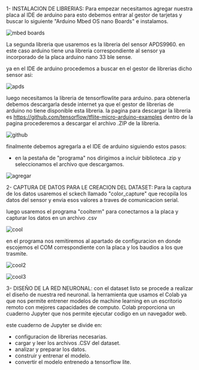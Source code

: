 1- INSTALACION DE LIBRERIAS:
Para empezar necesitamos agregar nuestra placa al IDE de arduino 
para esto debemos entrar al gestor de tarjetas y buscar lo siguiente "Arduino Mbed OS nano Boards" e instalamos.

![mbed boards](https://github.com/antuki29/Tutorial_tinyML_Udenar/assets/84738230/39af93ca-2595-4340-a88a-f2c79feca8a3)



La segunda libreria que usaremos es la libreria del sensor APDS9960.
en este caso arduino tiene una libreria correspondiente al sensor ya incorporado de la placa arduino nano 33 ble sense.

ya en el IDE de arduino procedemos a buscar  en el gestor de librerias dicho sensor asi:

![apds](https://github.com/antuki29/Tutorial_tinyML_Udenar/assets/84738230/bdf174d4-73e4-42af-b42c-e22ce3874424)

luego necesitamos la libreria de tensorflowlite para arduino.
para obtenerla debemos descargarla desde internet ya que el gestor de librerias de arduino no tiene disponible esta libreria.
la pagina para descargar la libreria es https://github.com/tensorflow/tflite-micro-arduino-examples
dentro de la pagina procederemos a descargar el archivo .ZIP de la libreria.

![github](https://github.com/antuki29/Tutorial_tinyML_Udenar/assets/84738230/a5f24dba-4db9-49e3-ae7c-1396705c0fed)

finalmente debemos agregarla a el IDE de arduino siguiendo estos pasos:
  - en la pestaña de "programa" nos dirigimos a incluir biblioteca .zip y seleccionamos el archivo que descargamos.

![agregar](https://github.com/antuki29/Tutorial_tinyML_Udenar/assets/84738230/9c2a1924-da81-4d92-8ff4-9118eac5fd64)

2- CAPTURA DE DATOS PARA LE CREACION DEL DATASET:
Para la captura de los datos usaremos el sckech llamado "color_capture" que recopila los datos del sensor y envia esos valores a traves de comunicacion serial.

luego usaremos el programa "coolterm" para conectarnos a la placa y capturar los datos en un archivo .csv 

![cool](https://github.com/antuki29/Tutorial_tinyML_Udenar/assets/84738230/4d574ed8-ad1d-4f84-a640-3f8dcfb4bf5e)

en el programa nos remitiremos al apartado de configuracion en donde escojemos el COM correspondiente con la placa y 
los baudios a los que trasmite.


![cool2](https://github.com/antuki29/Tutorial_tinyML_Udenar/assets/84738230/cf1713ac-64a3-469f-999a-e538784458c8)

![cool3](https://github.com/antuki29/Tutorial_tinyML_Udenar/assets/84738230/d39dfc32-d03f-4cc2-b8d8-093a5ac3db40)


3- DISEÑO DE LA RED NEURONAL:
con el dataset listo se procede a realizar el diseño de nuestra red neuronal.
la herramienta que usamos el Colab ya que nos permite entrener modelos de machine learning en un escritorio remoto con mejores capacidades de computo.
Colab proporciona un cuaderno Jupyter que nos permite ejecutar codigo en un navegador web.

este cuaderno de Jupyter se divide en:
* configuracion de librerias necesarias.
* cargar y leer los archivos .CSV del dataset.
* analizar y preparar los datos.
* construir y entrenar el modelo.
* convertir el modelo entrenedo a tensorflow lite.




